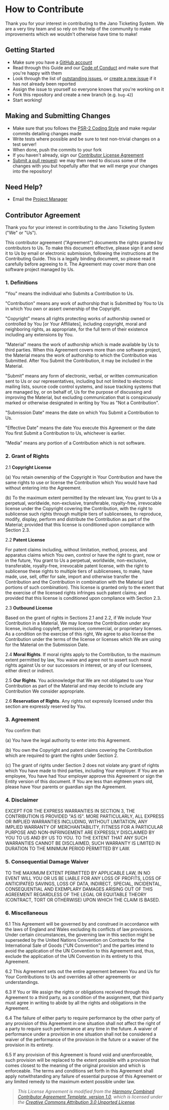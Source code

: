 # How to Contribute
Thank you for your interest in contributing to the Jano Ticketing System. We are a very tiny team and so rely on the 
help of the community to make improvements which we wouldn't otherwise have time to make!

## Getting Started
* Make sure you have a [GitHub account](https://github.com/signup/free)
* Read through this Guide and our [Code of Conduct](CODE_OF_CONDUCT.md) and make sure that you're happy with them
* Look through the list of [outstanding issues](https://github.com/jano-may-ball/ticketing/issues), or 
[create a new issue](https://github.com/jano-may-ball/ticketing/issues/new) if it has not already been reported
* Assign the issue to yourself so everyone knows that you're working on it
* Fork this repository and create a new branch (e.g. `bug-42`) 
* Start working!

## Making and Submitting Changes
* Make sure that you follows the [PSR-2 Coding Style](http://www.php-fig.org/psr/psr-2/) and make regular commits 
detailing changes made
* Write tests where possible and be sure to test non-trivial changes on a test server!
* When done, push the commits to your fork
* If you haven't already, sign our [Contributor License Agreement](https://www.clahub.com/agreements/jano-may-ball/ticketing)
* [Submit a pull request](https://github.com/jano-may-ball/ticketing/compare): we may then need to discuss some of the 
changes with you but hopefully after that we will merge your changes into the repository!

## Need Help?
* Email the [Project Manager](mailto:hi@andrewying.com)

## Contributor Agreement
Thank you for your interest in contributing to the Jano Ticketing System ("We" or "Us").

This contributor agreement ("Agreement") documents the rights granted by contributors to Us. To make this document 
effective, please sign it and send it to Us by email or electronic submission, following the instructions at the 
Contributing Guide. This is a legally binding document, so please read it carefully before agreeing to it. The 
Agreement may cover more than one software project managed by Us.

### 1. Definitions

"You" means the individual who Submits a Contribution to Us.

"Contribution" means any work of authorship that is Submitted by You to Us in which You own or assert ownership of the 
Copyright. 

"Copyright" means all rights protecting works of authorship owned or controlled by You [or Your Affiliates], including 
copyright, moral and neighboring rights, as appropriate, for the full term of their existence including any extensions 
by You.

"Material" means the work of authorship which is made available by Us to third parties. When this Agreement covers more 
than one software project, the Material means the work of authorship to which the Contribution was Submitted. After You 
Submit the Contribution, it may be included in the Material.

"Submit" means any form of electronic, verbal, or written communication sent to Us or our representatives, including 
but not limited to electronic mailing lists, source code control systems, and issue tracking systems that are managed 
by, or on behalf of, Us for the purpose of discussing and improving the Material, but excluding communication that is 
conspicuously marked or otherwise designated in writing by You as "Not a Contribution".

"Submission Date" means the date on which You Submit a Contribution to Us.

"Effective Date" means the date You execute this Agreement or the date You first Submit a Contribution to Us, whichever 
is earlier.

"Media" means any portion of a Contribution which is not software.

### 2. Grant of Rights

2.1 **Copyright License**

(a) You retain ownership of the Copyright in Your Contribution and have the same rights to use or license the 
Contribution which You would have had without entering into the Agreement.

(b) To the maximum extent permitted by the relevant law, You grant to Us a perpetual, worldwide, non-exclusive, 
transferable, royalty-free, irrevocable license under the Copyright covering the Contribution, with the right to 
sublicense such rights through multiple tiers of sublicensees, to reproduce, modify, display, perform and distribute 
the Contribution as part of the Material; provided that this license is conditioned upon compliance with Section 2.3.

2.2 **Patent License**

For patent claims including, without limitation, method, process, and apparatus claims which You own, control or have 
the right to grant, now or in the future, You grant to Us a perpetual, worldwide, non-exclusive, transferable, 
royalty-free, irrevocable patent license, with the right to sublicense these rights to multiple tiers of sublicensees, 
to make, have made, use, sell, offer for sale, import and otherwise transfer the Contribution and the Contribution in 
combination with the Material (and portions of such combination). This license is granted only to the extent that the 
exercise of the licensed rights infringes such patent claims; and provided that this license is conditioned upon 
compliance with Section 2.3.

2.3 **Outbound License**

Based on the grant of rights in Sections 2.1 and 2.2, if We include Your Contribution in a Material, We may license the 
Contribution under any license, including copyleft, permissive, commercial, or proprietary licenses. As a condition on 
the exercise of this right, We agree to also license the Contribution under the terms of the license or licenses which 
We are using for the Material on the Submission Date.

2.4 **Moral Rights**. If moral rights apply to the Contribution, to the maximum extent permitted by law, You waive and 
agree not to assert such moral rights against Us or our successors in interest, or any of our licensees, either direct 
or indirect.

2.5 **Our Rights**. You acknowledge that We are not obligated to use Your Contribution as part of the Material and may 
decide to include any Contribution We consider appropriate.

2.6 **Reservation of Rights**. Any rights not expressly licensed under this section are expressly reserved by You.

### 3. Agreement

You confirm that:

(a) You have the legal authority to enter into this Agreement.

(b) You own the Copyright and patent claims covering the Contribution which are required to grant the rights under Section 2.

(c) The grant of rights under Section 2 does not violate any grant of rights which You have made to third parties, 
including Your employer. If You are an employee, You have had Your employer approve this Agreement or sign the Entity 
version of this document. If You are less than eighteen years old, please have Your parents or guardian sign the Agreement.

### 4. Disclaimer

EXCEPT FOR THE EXPRESS WARRANTIES IN SECTION 3, THE CONTRIBUTION IS PROVIDED "AS IS". MORE PARTICULARLY, ALL EXPRESS OR 
IMPLIED WARRANTIES INCLUDING, WITHOUT LIMITATION, ANY IMPLIED WARRANTY OF MERCHANTABILITY, FITNESS FOR A PARTICULAR 
PURPOSE AND NON-INFRINGEMENT ARE EXPRESSLY DISCLAIMED BY YOU TO US AND BY US TO YOU. TO THE EXTENT THAT ANY SUCH 
WARRANTIES CANNOT BE DISCLAIMED, SUCH WARRANTY IS LIMITED IN DURATION TO THE MINIMUM PERIOD PERMITTED BY LAW.

### 5. Consequential Damage Waiver

TO THE MAXIMUM EXTENT PERMITTED BY APPLICABLE LAW, IN NO EVENT WILL YOU OR US BE LIABLE FOR ANY LOSS OF PROFITS, LOSS 
OF ANTICIPATED SAVINGS, LOSS OF DATA, INDIRECT, SPECIAL, INCIDENTAL, CONSEQUENTIAL AND EXEMPLARY DAMAGES ARISING OUT OF 
THIS AGREEMENT REGARDLESS OF THE LEGAL OR EQUITABLE THEORY (CONTRACT, TORT OR OTHERWISE) UPON WHICH THE CLAIM IS BASED.

### 6. Miscellaneous

6.1 This Agreement will be governed by and construed in accordance with the laws of England and Wales excluding its conflicts of law provisions. Under certain circumstances, the governing law in this section might be superseded by the United Nations Convention on Contracts for the International Sale of Goods ("UN Convention") and 
the parties intend to avoid the application of the UN Convention to this Agreement and, thus, exclude the application 
of the UN Convention in its entirety to this Agreement.

6.2 This Agreement sets out the entire agreement between You and Us for Your Contributions to Us and overrides all 
other agreements or understandings.

6.3 If You or We assign the rights or obligations received through this Agreement to a third party, as a condition of 
the assignment, that third party must agree in writing to abide by all the rights and obligations in the Agreement.

6.4 The failure of either party to require performance by the other party of any provision of this Agreement in one 
situation shall not affect the right of a party to require such performance at any time in the future. A waiver of 
performance under a provision in one situation shall not be considered a waiver of the performance of the provision in 
the future or a waiver of the provision in its entirety.

6.5 If any provision of this Agreement is found void and unenforceable, such provision will be replaced to the extent 
possible with a provision that comes closest to the meaning of the original provision and which is enforceable. The 
terms and conditions set forth in this Agreement shall apply notwithstanding any failure of essential purpose of this 
Agreement or any limited remedy to the maximum extent possible under law.

>*This License Agreement is modified from the [Harmony Combined Contributor Agreement Template, version 1.0](http://www.harmonyagreements.org/docs/ha-combined-v1.html), which is licensed under the [Creative Commons Attribution 3.0 Unported License](https://creativecommons.org/licenses/by/3.0/).*